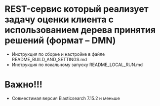 # REST-сервис который реализует задачу оценки клиента с использованием дерева принятия решений (формат – DMN)
- Инструкция по сборке и настройке в файле README_BUILD_AND_SETTINGS.md
- Инструкция по локальному запуску README_LOCAL_RUN.md

# Важно!!!
- Совместимая версия Elasticsearch 7.15.2 и меньше